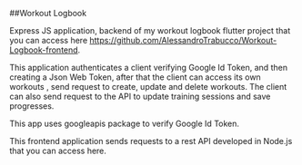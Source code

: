 ##Workout Logbook

Express JS application, backend of my workout logbook flutter project that you can access here https://github.com/AlessandroTrabucco/Workout-Logbook-frontend.

This application authenticates a client verifying Google Id Token, and then creating a Json Web Token, after that the client can access its own workouts
, send request to create, update and delete workouts. The client can also send request to the API to update training sessions and save progresses. 

This app uses googleapis package to verify Google Id Token.

This frontend application sends requests to a rest API developed in Node.js that you can access here.
